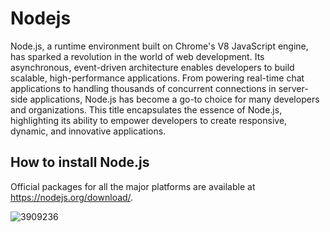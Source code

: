 # **Nodejs**

Node.js, a runtime environment built on Chrome's V8 JavaScript engine, has sparked a revolution in the world of web development. Its asynchronous, event-driven architecture enables developers to build scalable, high-performance applications. From powering real-time chat applications to handling thousands of concurrent connections in server-side applications, Node.js has become a go-to choice for many developers and organizations. 
This title encapsulates the essence of Node.js, highlighting its ability to empower developers to create responsive, dynamic, and innovative applications.

## How to install Node.js
Official packages for all the major platforms are available at https://nodejs.org/download/.

![3909236](https://github.com/Avibhatnagar10/NodeJS/assets/91671078/c58773ab-abfc-4a04-b18c-594e25116993)
